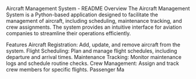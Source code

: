 Aircraft Management System - README
Overview
The Aircraft Management System is a Python-based application designed to facilitate the management of aircraft, including scheduling, maintenance tracking, and crew assignments. The system provides an intuitive interface for aviation companies to streamline their operations efficiently.

Features
Aircraft Registration: Add, update, and remove aircraft from the system.
Flight Scheduling: Plan and manage flight schedules, including departure and arrival times.
Maintenance Tracking: Monitor maintenance logs and schedule routine checks.
Crew Management: Assign and track crew members for specific flights.
Passenger Ma
